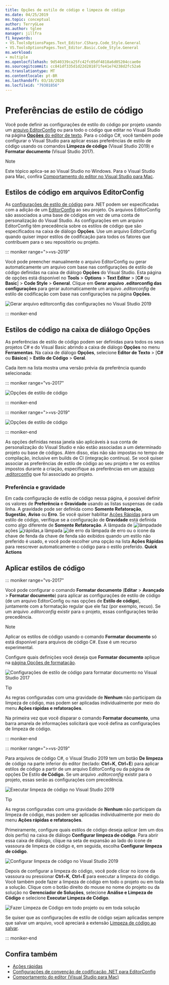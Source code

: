 ```yaml
---
title: Opções de estilo de código e limpeza de código
ms.date: 04/25/2019
ms.topic: conceptual
author: TerryGLee
ms.author: tglee
manager: jillfra
f1_keywords:
- VS.ToolsOptionsPages.Text_Editor.CSharp.Code_Style.General
- VS.ToolsOptionsPages.Text_Editor.Basic.Code_Style.General
ms.workload:
- multiple
ms.openlocfilehash: 9d540339ca25fc42fc05df4818a6d05204ccae0e
ms.sourcegitcommit: cc841df335d1d22d281871fe41e74238d2fc52a6
ms.translationtype: MT
ms.contentlocale: pt-BR
ms.lasthandoff: 03/18/2020
ms.locfileid: "79301856"
---
```

# <a name="code-style-preferences"></a>Preferências de estilo de código

Você pode definir as configurações de estilo do código por projeto usando um [arquivo EditorConfig](#code-styles-in-editorconfig-files) ou para todo o código que editar no Visual Studio na página [**Opções** do editor de texto](#code-styles-in-the-options-dialog-box). Para o código C#, você também pode configurar o Visual Studio para aplicar essas preferências de estilo de código usando os comandos **Limpeza de código** (Visual Studio 2019) e **Formatar documento** (Visual Studio 2017).

> [!NOTE]
> Este tópico aplica-se ao Visual Studio no Windows. Para o Visual Studio para Mac, confira [Comportamento do editor no Visual Studio para Mac](/visualstudio/mac/editor-behavior).

## <a name="code-styles-in-editorconfig-files"></a>Estilos de código em arquivos EditorConfig

As [configurações de estilo de código](../ide/editorconfig-code-style-settings-reference.md) para .NET podem ser especificadas com a adição de um [EditorConfig](create-portable-custom-editor-options.md) ao seu projeto. Os arquivos EditorConfig são associados a uma base de códigos em vez de uma conta de personalização do Visual Studio. As configurações em um arquivo EditorConfig têm precedência sobre os estilos de código que são especificados na caixa de diálogo **Opções**. Use um arquivo EditorConfig quando quiser impor estilos de codificação para todos os fatores que contribuem para o seu repositório ou projeto.

::: moniker range=">=vs-2019"

Você pode preencher manualmente o arquivo EditorConfig ou gerar automaticamente um arquivo com base nas configurações de estilo de código definidas na caixa de diálogo **Opções** do Visual Studio. Esta página de opções está disponível no **Tools** > **Options** > **Text Editor** > [**C#** ou **Basic**] > **Code Style** > **General**. Clique em **Gerar arquivo .editorconfig das configurações** para gerar automaticamente um arquivo *.editorconfig* de estilo de codificação com base nas configurações na página **Opções**.

![Gerar arquivo editorconfig das configurações no Visual Studio 2019](media/vs-2019/generate-editorconfig-file-small.png)

::: moniker-end

## <a name="code-styles-in-the-options-dialog-box"></a>Estilos de código na caixa de diálogo Opções

As preferências de estilo de código podem ser definidas para todos os seus projetos C# e do Visual Basic abrindo a caixa de diálogo **Opções** no menu **Ferramentas**. Na caixa de diálogo **Opções**, selecione **Editor de Texto** > [**C#** ou **Básico**] > **Estilo de Código** > **Geral**.

Cada item na lista mostra uma versão prévia da preferência quando selecionada:

::: moniker range="vs-2017"

![Opções de estilo de código](media/code-style-quick-actions-dialog.png)

::: moniker-end

::: moniker range=">=vs-2019"

![Opções de estilo de código](media/vs-2019/code-style-quick-actions-dialog.png)

::: moniker-end

As opções definidas nessa janela são aplicáveis à sua conta de personalização do Visual Studio e não estão associadas a um determinado projeto ou base de códigos. Além disso, elas não são impostas no tempo de compilação, inclusive em builds de CI (integração contínua). Se você quiser associar as preferências de estilo de código ao seu projeto e ter os estilos impostos durante a criação, especifique as preferências em um [arquivo .editorconfig](#code-styles-in-editorconfig-files) que foi associado ao projeto.

### <a name="preference-and-severity"></a>Preferência e gravidade

Em cada configuração de estilo de código nessa página, é possível definir os valores de **Preferência** e **Gravidade** usando as listas suspensas de cada linha. A gravidade pode ser definida como **Somente Refatoração**, **Sugestão**, **Aviso** ou **Erro**. Se você quiser habilitar [Ações Rápidas](../ide/quick-actions.md) para um estilo de código, verifique se a configuração de **Gravidade** está definida como algo diferente de **Somente Refatoração**. A lâmpada de ![lâmpada](media/light-bulb-dropdown.png)de ações ![rápidas,](media/error-bulb.png)a lâmpada ![de](media/screwdriver.png) erro da lâmpada de erro ou o ícone da chave de fenda da chave de fenda são exibidos quando um estilo não preferido é usado, e você pode escolher uma opção na lista **Ações Rápidas** para reescrever automaticamente o código para o estilo preferido. **Quick Actions**

## <a name="apply-code-styles"></a>Aplicar estilos de código

::: moniker range="vs-2017"

Você pode configurar o comando **Formatar documento** (**Editar** > **Avançado** > **Formatar documento**) para aplicar as configurações de estilo de código (de um arquivo EditorConfig ou nas opções de **Estilo de código**), juntamente com a formatação regular que ele faz (por exemplo, recuo). Se um arquivo *.editorconfig* existir para o projeto, essas configurações terão precedência.

> [!NOTE]
> Aplicar os estilos de código usando o comando **Formatar documento** só está disponível para arquivos de código C#. Esse é um recurso experimental.

Configure quais definições você deseja que **Formatar documento** aplique na [página Opções de formatação](reference/options-text-editor-csharp-formatting.md#format-document-settings).

![Configurações de estilo de código para formatar documento no Visual Studio 2017](media/format-document-settings-experiment.png)

> [!TIP]
> As regras configuradas com uma gravidade de **Nenhum** não participam da limpeza de código, mas podem ser aplicadas individualmente por meio do menu **Ações rápidas e refatorações**.

Na primeira vez que você disparar o comando **Formatar documento**, uma barra amarela de informações solicitará que você defina as configurações de limpeza de código.

::: moniker-end

::: moniker range=">=vs-2019"

Para arquivos de código C#, o Visual Studio 2019 tem um botão **De limpeza** de código na parte inferior do editor (teclado: **Ctrl**+**K**, **Ctrl**+**E**) para aplicar estilos de código a partir de um arquivo EditorConfig ou da página de opções De Estilo **de Código.** Se um arquivo *.editorconfig* existir para o projeto, essas serão as configurações com precedência.

![Executar limpeza de código no Visual Studio 2019](media/execute-code-cleanup.png)

> [!TIP]
> As regras configuradas com uma gravidade de **Nenhum** não participam da limpeza de código, mas podem ser aplicadas individualmente por meio do menu **Ações rápidas e refatorações**.

Primeiramente, configure quais estilos de código deseja aplicar (em um dos dois perfis) na caixa de diálogo **Configurar limpeza de código**. Para abrir essa caixa de diálogo, clique na seta de expansão ao lado do ícone de vassoura de limpeza de código e, em seguida, escolha **Configurar limpeza de código**.

![Configurar limpeza de código no Visual Studio 2019](media/configure-code-cleanup.png)

Depois de configurar a limpeza do código, você pode clicar no ícone da vassoura ou pressionar **Ctrl**+**K**, **Ctrl**+**E** para executar a limpeza do código. Você também pode fazer a limpeza de código em todo o projeto ou em toda a solução. Clique com o botão direito do mouse no nome do projeto ou da solução no **Gerenciador de Soluções**, selecione **Análise e Limpeza de Código** e selecione **Executar Limpeza de Código**.

![Fazer Limpeza de Código em todo projeto ou em toda solução](media/run-code-cleanup-project-solution.png)

Se quiser que as configurações de estilo de código sejam aplicadas sempre que salvar um arquivo, você apreciará a extensão [Limpeza de código ao salvar](https://marketplace.visualstudio.com/items?itemName=MadsKristensen.CodeCleanupOnSave).

::: moniker-end

## <a name="see-also"></a>Confira também

- [Ações rápidas](../ide/quick-actions.md)
- [Configurações de convenção de codificação .NET para EditorConfig](../ide/editorconfig-code-style-settings-reference.md)
- [Comportamento do editor (Visual Studio para Mac)](/visualstudio/mac/editor-behavior)
